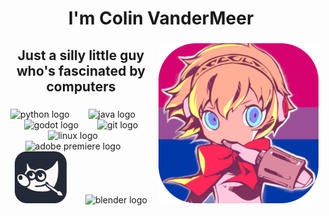 <h1 align="center">I'm Colin VanderMeer</h1>

###

<img align="right" height="256" src="https://raw.githubusercontent.com/ColinVanderMeer/ColinVanderMeer/main/githubAigis.png"  />

###

<h2 align="center">Just a silly little guy who's fascinated by computers</h2>

###

<div align="center">
  <img src="https://skillicons.dev/icons?i=py" height="83" alt="python logo"  />
  <img width="22" />
  <img src="https://skillicons.dev/icons?i=java" height="83" alt="java logo"  />
  <img width="22" />
  <img src="https://skillicons.dev/icons?i=godot" height="83" alt="godot logo"  />
  <img width="22" />
  <img src="https://skillicons.dev/icons?i=git" height="83" alt="git logo"  />
</div>
<div align="center">
  <img src="https://skillicons.dev/icons?i=linux" height="83" alt="linux logo"  />
  <img width="22" />
  <img src="https://skillicons.dev/icons?i=pr" height="83" alt="adobe premiere logo"  />
  <img width="22" />
  <img src="https://raw.githubusercontent.com/ColinVanderMeer/ColinVanderMeer/main/GimpIcon.png" height="83" alt="adobe premiere logo"  />
  <img width="22" />
  <img src="https://skillicons.dev/icons?i=blender" height="83" alt="blender logo"  />
</div>
